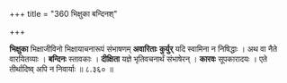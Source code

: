 +++
title = "360 भिक्षुका बन्दिनश्"

+++

**भिक्षुका** भिक्षाजीविनो भिक्षायाचनारूपं संभाषणम् **अवारिताः** **कुर्युर्** यदि स्वामिना न निषिद्धाः । अथ वा नैते वारयितव्याः । **बन्दिनः** स्तावकाः । **दीक्षिता** यज्ञे भृतिवचनार्थं संभाषेरन् । **कारवः** सूपकारादयः । एते तीर्थादिष्व् अपि न निवार्याः ॥ ८.३६० ॥